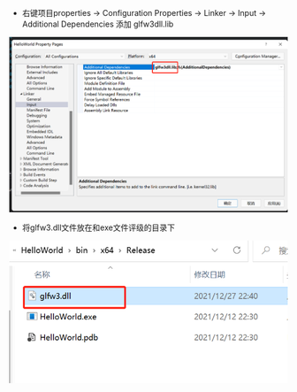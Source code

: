 - 右键项目properties -> Configuration Properties -> Linker -> Input -> Additional Dependencies 添加 glfw3dll.lib

![](./images/dynamic.jpg)

- 将glfw3.dll文件放在和exe文件评级的目录下

![](./images/glfw3dll.jpg)
